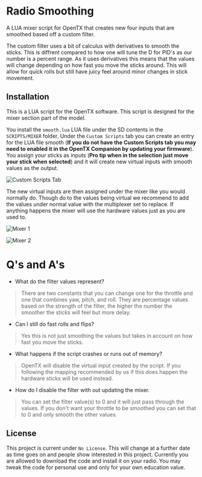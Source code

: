 # Radio Smoothing
A LUA mixer script for OpenTX that creates new four inputs that are smoothed based off a custom filter.

The custom filter uses a bit of calculus with derivatives to smooth the sticks.
This is diffrent compared to how one will tune the D for PID's as our number is a percent range.
As it uses derivatives this means that the values will change depending on how fast you move the sticks around.
This will allow for quick rolls but still have juicy feel around minor changes in stick movement.


## Installation
This is a LUA script for the OpenTX software.
This script is designed for the mixer section part of the model.

You install the `smooth.lua` LUA file under the SD contents in the `SCRIPTS/MIXER` folder.
Under the `Custom Scripts` tab you can create an entry for the LUA file smooth (**If you do not have the Custom Scripts tab you may need to enabled it in the OpenTX Companion by updating your firmware**).
You assign your sticks as inputs (**Pro tip when in the selection just move your stick when selected**) and it will create new virtual inputs with smooth values as the output.

![Custom Scripts Tab](./docs/custom-scripts.png)

The new virtual inputs are then assigned under the mixer like you would normally do.
Though do to the values being virtual we recommend to add the values under normal value with the multiplexer set to replace.
If anything happens the mixer will use the hardware values just as you are used to.

![Mixer 1](./docs/mixer-1.png)

![Mixer 2](./docs/mixer-2.png)


# Q's and A's
- What do the filter values represent?
> There are two constants that you can change one for the throttle and one that combines yaw, pitch, and roll.
> They are percentage values based on the strength of the filter, the higher the number the smoother the sticks will feel but more delay.

- Can I still do fast rolls and flips?
> Yes this is not just smoothing the values but takes in account on how fast you move the sticks.

- What happens if the script crashes or runs out of memory?
> OpenTX will disable the virtual input created by the script.
> If you following the mapping recommended by us if this does happen the hardware sticks will be used instead.

- How do I disable the filter with out updating the mixer.
> You can set the filter value(s) to 0 and it will just pass through the values.
> If you don't want your throttle to be smoothed you can set that to 0 and only smooth the other values.

## License
This project is current under `No License`.
This will change at a further date as time goes on and people show interested in this project.
Currently you are allowed to download the code and install it on your radio.
You may tweak the code for personal use and only for your own education value.
